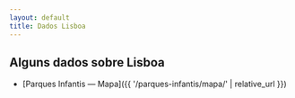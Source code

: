 ```yaml
---
layout: default
title: Dados Lisboa
---
```


## Alguns dados sobre Lisboa

- [Parques Infantis — Mapa]({{ '/parques-infantis/mapa/' | relative_url }})

